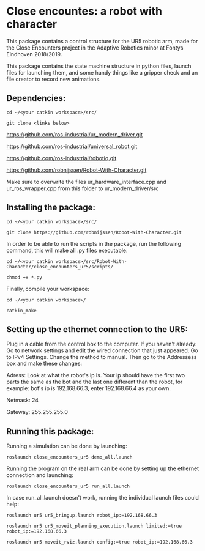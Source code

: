 # Close encountes: a robot with character
This package contains a control structure for the UR5 robotic arm, made for the Close Encounters project in the Adaptive Robotics minor at Fontys Eindhoven 2018/2019.

This package contains the state machine structure in python files, launch files for launching them, and some handy things like a gripper check and an file creator to record new animations. 

## Dependencies:

` cd ~/<your catkin workspace>/src/ ` 

` git clone <links below> ` 

https://github.com/ros-industrial/ur_modern_driver.git

https://github.com/ros-industrial/universal_robot.git 

https://github.com/ros-industrial/robotiq.git 

https://github.com/robnijssen/Robot-With-Character.git

Make sure to overwrite the files ur_hardware_interface.cpp and ur_ros_wrapper.cpp from this folder to ur_modern_driver/src


## Installing the package:

` cd ~/<your catkin workspace>/src/ ` 

` git clone https://github.com/robnijssen/Robot-With-Character.git ` 

In order to be able to run the scripts in the package, run the following command, this will make all .py files executable:

` cd ~/<your catkin workspace>/src/Robot-With-Character/close_encounters_ur5/scripts/ ` 

` chmod +x *.py ` 

Finally, compile your workspace: 

` cd ~/<your catkin workspace>/ ` 

` catkin_make ` 


## Setting up the ethernet connection to the UR5:

Plug in a cable from the control box to the computer. If you haven't already: Go to network settings and edit the wired connection that just appeared. Go to IPv4 Settings. Change the method to manual.
Then go to the Addressess box and make these changes:

Adress: Look at what the robot's ip is. Your ip should have the first two parts the same as the bot and the last one different than the robot, for example: bot's ip is 192.168.66.3, enter 192.168.66.4 as your own.

Netmask: 24 

Gateway: 255.255.255.0

## Running this package:

Running a simulation can be done by launching:

` roslaunch close_encounters_ur5 demo_all.launch `

Running the program on the real arm can be done by setting up the ethernet connection and launching:

` roslaunch close_encounters_ur5 run_all.launch ` 

In case run_all.launch doesn't work, running the individual launch files could help:

` roslaunch ur5 ur5_bringup.launch robot_ip:=192.168.66.3 ` 

` roslaunch ur5 ur5_moveit_planning_execution.launch limited:=true robot_ip:=192.168.66.3 ` 

` roslaunch ur5 moveit_rviz.launch config:=true robot_ip:=192.168.66.3 ` 








